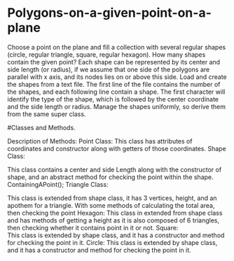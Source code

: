 # Polygons-on-a-given-point-on-a-plane
Choose a point on the plane and fill a collection with several regular shapes (circle, regular triangle, square, regular hexagon). How many shapes contain the given point? 
Each shape can be represented by its center and side length (or radius), if we assume that one side of the polygons are parallel with x axis, and its nodes lies on or above this side. Load and create the shapes from a text file. The first line of the file contains the number of the shapes, and each following line contain a shape. The first character will identify the type of the shape, which is followed by the center coordinate and the side length or radius. Manage the shapes uniformly, so derive them from the same super class.

#Classes and Methods.

Description of Methods: 
Point Class:
This class has attributes of coordinates and constructor along with getters of those coordinates.
Shape Class:

This class contains a center and side Length along with the constructor of shape, and an abstract method for checking the point within the shape. ContainingAPoint();
Triangle Class:

This class is extended from shape class, it has 3 vertices, height, and an apothem for a triangle.
With some methods of calculating the total area, then checking the point
Hexagon:
This class in extended from shape class and has methods of getting a height as it is also composed of 6 triangles, then checking whether it contains point in it or not.
Square:  
This class is extended by shape class, and it has a constructor and method for checking the point in it.
Circle:
This class is extended by shape class, and it has a constructor and method for checking the point in it.  
